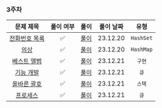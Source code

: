 ### 3주차

|                                   문제 제목                                    |  풀이 여부  |            풀이            |  풀이 날짜   |    유형     | 
|:--------------------------------------------------------------------------:|:-------:|:------------------------:|:--------:|:---------:|
|[전화번호 목록](https://school.programmers.co.kr/learn/courses/30/lessons/42577) |✅| [풀이](./Hash_전화번호목록.java) | 23.12.20 | `HashSet` |
|[의상](https://school.programmers.co.kr/learn/courses/30/lessons/42578)    |✅|   [풀이](./Hash_의상.java)   | 23.12.20 | `HashMap` |
|[베스트 앨범](https://school.programmers.co.kr/learn/courses/30/lessons/42579)  |✅| [풀이](./Hash_베스트앨범.java)  | 23.12.21|   `구현`    |
|[기능 개발](https://school.programmers.co.kr/learn/courses/30/lessons/42586)  |✅| [풀이](./Queue_기능개발.java)  | 23.12.21 |    `큐`    |
|[올바른 괄호](https://school.programmers.co.kr/learn/courses/30/lessons/12909)  |✅| [풀이](./Stack_올바른괄호.java) | 23.12.21 |   `스택`    |
|[프로세스](https://school.programmers.co.kr/learn/courses/30/lessons/42587)   |✅| [풀이](./Queue_프로세스.java)  | 23.12.21 |    `큐`    |
